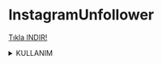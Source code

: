 # InstagramUnfollower 

<a href="https://google.com">Tıkla INDIR!</a>



<details>

<summary>KULLANIM</summary>

KULLANIM DOSYANIN İÇERİSİNDEKİ BENİOKU.TXT'DE BELİRTİLMİŞTİR.\
BU PROJE SADECE İNSTAGRAM TR DE ÇALIŞIR.\

</details>
